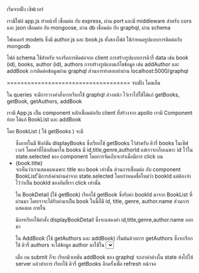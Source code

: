 เริ่มจากฝั่ง เซิฟเวอร์

เรามีไฟล์ app.js ทำหน้าที่ 
เชื่อมต่อ กับ express, ผ่าน port และมี middleware สำหรับ cors และ json
เชือมต่อ กับ mongoose, ผ่าน db
เชื่อมต่อ กับ graphql, ผ่าน schema 

โฟลเดอร์ models ซึ่งมี author.js และ book.js
ทั้งสองไฟล์ ใช้กำหนดรูปแบบการติดต่อกับ mongodb

ไฟล์ schema ใช้สำหรับ รองรับการติดต่อจาก client
การสร้างรูปแบบการคิวรี่ data เช่น book (id), books, author (id), authors
การสร้างรูปแบบแก้ไขข้อมูล เช่น addAuthor และ addBook
การติดต่อข้อมูลผ่าน graphql ส่วนการทำสอบทำผ่าน localhost:5000/graphql

====================================
จากฝั่ง ไคลเอ็น

ใน queries
จะมีการวางคำสั่งการเรียกใช้ graphql ล่วงหน้า ไว้เราไปใช้ได้แก่ 
getBooks, getBook, getAuthors, addBook

เรามี App.js เป็น component หลักเชื่อมต่อกับ client ที่สร้างจาก apollo 
เรามี Component ย่อย ได้แก่ BookList และ addBook

โดย BookList ( ใช้ getBooks )
จะมี <ul> ซึ่งภายในมี ฟังก์ชัน displayBooks 
ซึ่งเรียกใช้ getBooks ไว้สำหรับ คิวรี่ books ในเซิฟเวอร์ 
โดยค่าที่ได้กลับมาใน books มี id,title,genre,authorId
แต่เราจะเก็บเฉพาะ id ไว้ใน state.selected ของ component 
โดยการจัดเก็บจะทำเมื่อมีการ click บน <li>{book.title}</li>
จะเห็นว่าเราแสดงผลเฉพาะ title ของ book เท่านั้น
ส่วนการเชื่อมต่อ กับ component BookList 
็มีการส่งค่าผ่านค่าจาก state.selected โดยกำหนดชื่อใหม่ว่า bookId
แต่ต้องจำไว้ว่าเป็น bookId ของอันที่เรา click เท่านั้น

ใน BookDetail (ใช้ getBook)
เรียกใช้ getBook ซึ่งรับค่า bookId มาจาก BookList ที่ผ่านมา 
โดยเราจะได้รับค่ามาเป็น book ในนี้ก็มี id, title, genre, author.name
ส่วนการแสดงผล ภายใน <div> มีการเรียกใช้คำสั่ง displayBookDetail
ซึ่งจะแสดงค่า id,title,genre,author.name ออกมา 

ใน AddBook (ใช้ getAuthors และ addBook)
เริ่มต้นด้วยการ getAuthors ซึ่งจะเรียกใช้ คิวรี่ authors 
จะได้ข้อมูล author มาใช้ใน <select>
โดยค่า value จะเป็น author.id ส่วนแสดงผลเป็น author.name
โดยเมื่อทำการ change ส่งค่า author.id ไปเก็บใน state เป็นอันแรก
ส่วนค่า อื่นๆ ใน <input> ก็จะเก็ยค่า title, genre ใน state เมื่อ change
ส่วนใน <form> เมื่อ กด submit ก็จะ เรียกมิวเทชัน addBook ของ graphql
จะเอาค่าต่างใน state ส่งไปให้ server แล้วทำการ เรียกใช้ คิวรี่ getBooks 
อีกครั้งเพื่อ refresh หน้าจอ
